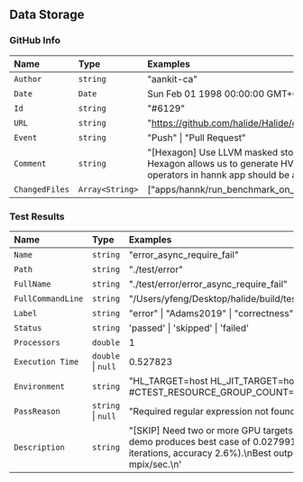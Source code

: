 
## Data Storage

### GitHub Info 

| Name           | Type            | Examples                                                                                                                                                                                                                                     |
| :------------- | :-------------- | :------------------------------------------------------------------------------------------------------------------------------------------------------------------------------------------------------------------------------------------- |
| `Author`       | `string`        | "aankit-ca"                                                                                                                                                                                                                                  |
| `Date`         | `Date`          | Sun Feb 01 1998 00:00:00 GMT+0000 (GMT)                                                                                                                                                                                                      |
| `Id`           | `string`        | "#6129"                                                                                                                                                                                                                                      |
| `URL`          | `string`        | "https://github.com/halide/Halide/commit/e52d6ca8e8b1a788d32536160df92c9d90751de2"                                                                                                                                                           |
| `Event`        | `string`        | "Push" \| "Pull Request"                                                                                                                                                                                                                     |
| `Comment`      | `string`        | "[Hexagon] Use LLVM masked stores. Letting CodeGen_LLVM handle predicated stores for Hexagon allows us to generate HVX predicated stores instead of scalar predicated stores. The operators in hannk app should be able to test this patch." |
| `ChangedFiles` | `Array<String>` | ["apps/hannk/run_benchmark_on_hexagon_sim.sh","apps/support/Makefile.inc"]                                                                                                                                                                   |

### Test Results

| Name              | Type                  | Examples                                                                                                                                                                                                     |
| :---------------- | :-------------------- | :----------------------------------------------------------------------------------------------------------------------------------------------------------------------------------------------------------- |
| `Name`            | `string`              | "error_async_require_fail"                                                                                                                                                                                   |
| `Path`            | `string`              | "./test/error"                                                                                                                                                                                               |
| `FullName`        | `string`              | "./test/error/error_async_require_fail"                                                                                                                                                                      |
| `FullCommandLine` | `string`              | "/Users/yfeng/Desktop/halide/build/test/error/error_async_require_fail"                                                                                                                                      |
| `Label`           | `string`              | "error" \| "Adams2019" \| "correctness"                                                                                                                                                                      |
| `Status`          | `string`              | 'passed' \| 'skipped' \| 'failed'                                                                                                                                                                            |
| `Processors`      | `double`              | 1                                                                                                                                                                                                            |
| `Execution Time`  | `double` \| `null`    | 0.527823                                                                                                                                                                                                     |
| `Environment`     | `string`              | "HL_TARGET=host HL_JIT_TARGET=host #CTEST_RESOURCE_GROUP_COUNT="                                                                                                                                             |
| `PassReason`      | `string`    \| `null` | "Required regular expression not found. Regex=[Success!\n]"                                                                                                                                                  |
| `Description`     | `string`              | "[SKIP] Need two or more GPU targets enabled." \| 'Benchmark for demo produces best case of 0.0279919 sec/iter (over 3 samples, 39 iterations, accuracy 2.6%).\nBest output throughput is 0.082 mpix/sec.\n' |


